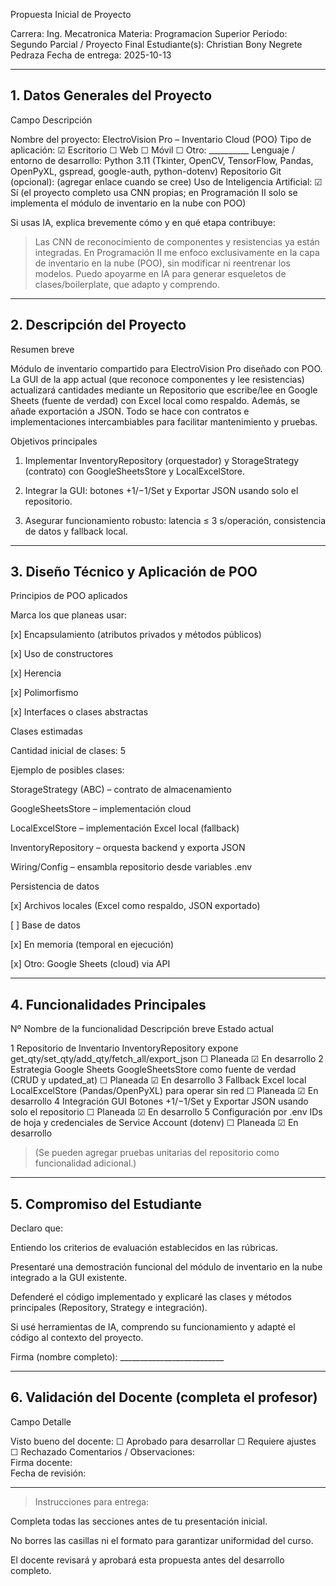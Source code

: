 Propuesta Inicial de Proyecto

Carrera: Ing. Mecatronica
Materia: Programacion Superior
Periodo: Segundo Parcial / Proyecto Final
Estudiante(s): Christian Bony Negrete Pedraza
Fecha de entrega: 2025-10-13


---

## 1. Datos Generales del Proyecto

Campo	Descripción

Nombre del proyecto:	ElectroVision Pro – Inventario Cloud (POO)
Tipo de aplicación:	☑ Escritorio ☐ Web ☐ Móvil ☐ Otro: __________
Lenguaje / entorno de desarrollo:	Python 3.11 (Tkinter, OpenCV, TensorFlow, Pandas, OpenPyXL, gspread, google-auth, python-dotenv)
Repositorio Git (opcional):	(agregar enlace cuando se cree)
Uso de Inteligencia Artificial:	☑ Sí (el proyecto completo usa CNN propias; en Programación II solo se implementa el módulo de inventario en la nube con POO)


Si usas IA, explica brevemente cómo y en qué etapa contribuye:

> Las CNN de reconocimiento de componentes y resistencias ya están integradas. En Programación II me enfoco exclusivamente en la capa de inventario en la nube (POO), sin modificar ni reentrenar los modelos. Puedo apoyarme en IA para generar esqueletos de clases/boilerplate, que adapto y comprendo.




---

## 2. Descripción del Proyecto

Resumen breve

Módulo de inventario compartido para ElectroVision Pro diseñado con POO. La GUI de la app actual (que reconoce componentes y lee resistencias) actualizará cantidades mediante un Repositorio que escribe/lee en Google Sheets (fuente de verdad) con Excel local como respaldo. Además, se añade exportación a JSON. Todo se hace con contratos e implementaciones intercambiables para facilitar mantenimiento y pruebas.

Objetivos principales

1. Implementar InventoryRepository (orquestador) y StorageStrategy (contrato) con GoogleSheetsStore y LocalExcelStore.


2. Integrar la GUI: botones +1/−1/Set y Exportar JSON usando solo el repositorio.


3. Asegurar funcionamiento robusto: latencia ≤ 3 s/operación, consistencia de datos y fallback local.




---

## 3. Diseño Técnico y Aplicación de POO

Principios de POO aplicados

Marca los que planeas usar:

[x] Encapsulamiento (atributos privados y métodos públicos)

[x] Uso de constructores

[x] Herencia

[x] Polimorfismo

[x] Interfaces o clases abstractas


Clases estimadas

Cantidad inicial de clases: 5

Ejemplo de posibles clases:

StorageStrategy (ABC) – contrato de almacenamiento

GoogleSheetsStore – implementación cloud

LocalExcelStore – implementación Excel local (fallback)

InventoryRepository – orquesta backend y exporta JSON

Wiring/Config – ensambla repositorio desde variables .env



Persistencia de datos

[x] Archivos locales (Excel como respaldo, JSON exportado)

[ ] Base de datos

[x] En memoria (temporal en ejecución)

[x] Otro: Google Sheets (cloud) via API



---

## 4. Funcionalidades Principales

Nº	Nombre de la funcionalidad	Descripción breve	Estado actual

1	Repositorio de Inventario	InventoryRepository expone get_qty/set_qty/add_qty/fetch_all/export_json	☐ Planeada ☑ En desarrollo
2	Estrategia Google Sheets	GoogleSheetsStore como fuente de verdad (CRUD y updated_at)	☐ Planeada ☑ En desarrollo
3	Fallback Excel local	LocalExcelStore (Pandas/OpenPyXL) para operar sin red	☐ Planeada ☑ En desarrollo
4	Integración GUI	Botones +1/−1/Set y Exportar JSON usando solo el repositorio	☐ Planeada ☑ En desarrollo
5	Configuración por .env	IDs de hoja y credenciales de Service Account (dotenv)	☐ Planeada ☑ En desarrollo


> (Se pueden agregar pruebas unitarias del repositorio como funcionalidad adicional.)




---

## 5. Compromiso del Estudiante

Declaro que:

Entiendo los criterios de evaluación establecidos en las rúbricas.

Presentaré una demostración funcional del módulo de inventario en la nube integrado a la GUI existente.

Defenderé el código implementado y explicaré las clases y métodos principales (Repository, Strategy e integración).

Si usé herramientas de IA, comprendo su funcionamiento y adapté el código al contexto del proyecto.


Firma (nombre completo): __________________________


---

## 6. Validación del Docente (completa el profesor)

Campo	Detalle

Visto bueno del docente:	☐ Aprobado para desarrollar ☐ Requiere ajustes ☐ Rechazado
Comentarios / Observaciones:	
Firma docente:	
Fecha de revisión:	



---

> Instrucciones para entrega:

Completa todas las secciones antes de tu presentación inicial.

No borres las casillas ni el formato para garantizar uniformidad del curso.

El docente revisará y aprobará esta propuesta antes del desarrollo completo.




